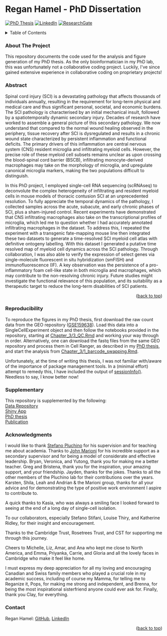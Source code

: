 # Regan Hamel - PhD Dissertation

<!-- Improved compatibility of back to top link: See: https://github.com/othneildrew/Best-README-Template/pull/73 -->
<a id="readme-top"></a>

[![PhD Thesis][PhD-shield]][PhD-url]
[![LinkedIn][linkedin-shield]][linkedin-url]
[![ResearchGate][ResearchGate-shield]][ResearchGate-url]




<!-- TABLE OF CONTENTS -->
<details>
  <summary>Table of Contents</summary>
  <ol>
    <li><a href="#about-the-project">About The Project</a></li>
    <li><a href="#abstract">Abstract</a></li>
    <li><a href="#reproducibility">Reproducibility</a></li>
    <li><a href="#supplementary">Supplementary</a></li>
    <li><a href="#acknowledgments">Acknowledgments</a></li>
    <li><a href="#contact">Contact</a></li>
  </ol>
</details>



### About The Project
This repository documents the code used for the analysis and figure generation of my PhD thesis. As the only bioinformatician in my PhD lab, this was unfortunately not a collaborative coding project. Luckily, I've since gained extensive experience in collaborative coding on proprietary projects!



### Abstract 
Spinal cord injury (SCI) is a devastating pathology that affects thousands of individuals annually, resulting in the requirement for long-term physical and medical care and thus significant personal, societal, and economic burdens. The SCI pathology is characterised by an initial mechanical insult, followed by a spatiotemporally dynamic secondary injury. Decades of research have worked to assemble a general picture of this secondary pathology. We now understand that compared to the normal wound healing observed in the periphery, tissue recovery after SCI is dysregulated and results in a chronic wound state characterized by persistent inflammation and functional deficits. The primary drivers of this inflammation are central nervous system (CNS) resident microglia and infiltrating myeloid cells. However, the precise role of these myeloid cell subsets remains unclear as upon crossing the blood-spinal cord barrier (BSCB), infiltrating monocyte-derived macrophages may take on the morphology of microglia, and upregulate canonical microglia markers, making the two populations difficult to distinguish.

In this PhD project, I employed single-cell RNA sequencing (scRNAseq) to deconvolute the complex heterogeneity of infiltrating and resident myeloid cells in mouse models of thoracic contusion SCI at an unprecedented resolution. To fully appreciate the temporal dynamics of the pathology, I collected samples across the acute, subacute, and early chronic phases of SCI, plus a sham-injured control. Recent experiments have demonstrated that CNS infiltrating macrophages also take on the transcriptional profiles of microglia, which led me to question whether I had accurately annotated infiltrating macrophages in the dataset. To address this, I repeated the experiment with a transgenic fate-mapping mouse line then integrated these two datasets to generate a time-resolved SCI myeloid cell atlas with definitive ontogeny labelling. With this dataset I generated a putative time resolved map of myeloid cell dynamics across the SCI pathology. Through collaboration, I was also able to verify the expression of select genes via single-molecule fluorescent in situ hybridization (smFISH) and immunofluorescence (IF). A key observation was the persistence of a pro-inflammatory foam cell-like state in both microglia and macrophages, which may contribute to the non-resolving chronic injury. Future studies might investigate the functional relevance of this population, and its suitability as a therapeutic target to reduce the long-term disabilities of SCI patients.
<p align="right">(<a href="#readme-top">back to top</a>)</p>



### Reproducibility

To reproduce the figures in my PhD thesis, first download the raw count data from the GEO repository ([GSE159638](https://www.ncbi.nlm.nih.gov/geo/query/acc.cgi?acc=GSE159638)). Load this data into a SingleCellExperiment object and then follow the notebooks provided in the repository, starting at [Chapter_3/3_QC.Rmd](Chapter_3/3_QC.Rmd) and working your way through in order. Alternatively, one can download the fastq files from the same GEO repository and process them in Cell Ranger, as described in my [PhD thesis](https://www.repository.cam.ac.uk/items/1cbb1d78-29ac-4415-ba1f-d1d7d2fbfc06), and start the analysis from [Chapter_3/1_barcode_swapping.Rmd](Chapter_3/1_barcode_swapping.Rmd).

Unfortunately, at the time of writing this thesis, I was not familiar with/aware of the importance of package management tools. In a (minimal effort) attempt to remedy this, I have included the output of [sessionInfo()](session_info.txt). Needless to say, I know better now!


### Supplementary
This repository is supplemented by the following:<br />
[Data Repository](https://www.ncbi.nlm.nih.gov/geo/query/acc.cgi?acc=GSE159638)<br />
[Shiny App](https://marionilab.cruk.cam.ac.uk/SCI_Myeloid_Cell_Atlas/)<br />
[PhD thesis](https://www.repository.cam.ac.uk/items/1cbb1d78-29ac-4415-ba1f-d1d7d2fbfc06)<br />
[Publication](https://www.sciencedirect.com/science/article/pii/S2405844023055470)<br />



### Acknowledgments

I would like to thank [Stefano Pluchino](https://www.pluchinolab.org/) for his supervision and for teaching me about academia. Thanks to [John Marioni](https://www.ebi.ac.uk/people/person/john-marioni/) for his incredible support as a secondary supervisor and for being a model of considerate and effective leadership. Bryan, Veronica, and Yutong, thank you for making me a better teacher. Greg and Bristena, thank you for the inspiration, your amazing support, and your friendship. Jayden, thanks for the jokes. Thanks to all the other members of the Pluchino lab for their contributions over the years. Karsten, Shila, Leah and Andrian & the Marioni group, thanks for all your advice and for demonstrating the type of positive work environment I aspire to contribute to.

A quick thanks to Kasia, who was always a smiling face I looked forward to seeing at the end of a long day of single-cell isolation.

To our collaborators, especially Stefano Stifani, Louise Thiry, and Katherine Ridley, for their insight and encouragement.

Thanks to the Cambridge Trust, Rosetrees Trust, and CST for supporting me through this journey.

Cheers to Michelle, Liz, Amar, and Ana who kept me close to North America, and Emma, Priyanka, Carrie, and Gloria and all the lovely faces in Cambridge who make it feel like home.

I must express my deep appreciation for all my loving and encouraging Canadian and Swiss family members who played a crucial role in my academic success, including of course my Mamma, for telling me to Reganize it, Pops, for making me strong and independent, and Brenna, for being the most inspirational sisterfriend anyone could ever ask for. Finally, thank you Clay, for everything.


### Contact

Regan Hamel:
[GitHub](https://github.com/regan-hamel),
[LinkedIn](https://www.linkedin.com/in/regan-hamel-cambridge/)

<p align="right">(<a href="#readme-top">back to top</a>)</p>


<!-- MARKDOWN LINKS & IMAGES -->
[linkedin-shield]: https://img.shields.io/badge/-LinkedIn-black.svg?style=for-the-badge&logo=linkedin&colorB=555
[linkedin-url]: https://www.linkedin.com/in/regan-hamel-cambridge/
[PhD-shield]: https://img.shields.io/badge/PhD%20Thesis%20-%20PhD?style=for-the-badge&label=Apollo&color=%231d7680
[PhD-url]: https://www.repository.cam.ac.uk/items/1cbb1d78-29ac-4415-ba1f-d1d7d2fbfc06
[ResearchGate-shield]: https://img.shields.io/badge/ResearchGate%20-%20path?style=for-the-badge&logo=Regan%20Hamel%20-%20path&color=%2329ccbc
[ResearchGate-url]: https://www.researchgate.net/profile/Regan-Hamel

